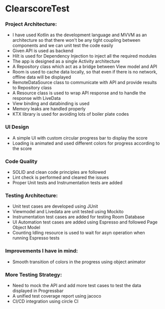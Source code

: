 # ClearscoreTest


### Project Architecture:

* I have used Kotlin as the development language and MVVM as an architecture so that there won't be any tight coupling between components and we can unit test the code easily
* Given API is used as backend
* Hilt is used for Dependency Injection to inject all the required modules
* The app is designed as a single Activity architecture
* A Repository class which act as a bridge between View model and API
* Room is used to cache data locally, so that even if there is no network, offline data will be displayed
* RemoteDataSource class to communicate with API and provide results to Repository class
* A Resource class is used to wrap API response and to handle the response with LiveData
* View binding and databinding is used
* Memory leaks are handled properly
* KTX library is used for avoiding lots of boiler plate codes

### UI Design

* A simple UI with custom circular progress bar to display the score
* Loading is animated and used different colors for progress according to the score

### Code Quality

* SOLID and clean code principles are followed
* Lint check is performed and cleared the issues
* Proper Unit tests and Instrumentation tests are added

### Testing Architecture:

* Unit test cases are developed using JUnit
* Viewmodel and Livedata are unit tested using Mockito
* Instrumentation test cases are added for testing Room Database
* UI Automation test cases are added using Espresso and followed Page Object Model
* Counting Idling resource is used to wait for asyn operation when running Espresso tests

### Improvements I have in mind:
* Smooth transition of colors in the progress using object animator


### More Testing Strategy:

* Need to mock the API and add more test cases to test the data displayed in Progressbar
* A unified test coverage report using jacoco
* CI/CD integration using circle CI
